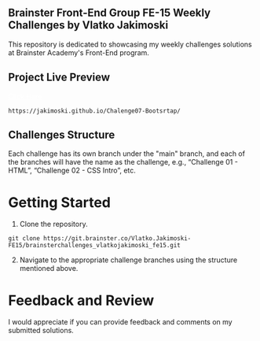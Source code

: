 ## Brainster Front-End Group FE-15 Weekly Challenges by Vlatko Jakimoski

This repository is dedicated to showcasing my weekly challenges solutions at Brainster Academy's Front-End program.

## Project Live Preview

<a href="https://jakimoski.github.io/Chalenge07-Bootsrtap/" style="color:white"  target="_blank">Click Here</a>

```
https://jakimoski.github.io/Chalenge07-Bootsrtap/

```

## Challenges Structure

Each challenge has its own branch under the "main" branch, and each of the branches will have the name as the challenge, e.g., “Challenge 01 -
HTML”, “Challenge 02 - CSS Intro”, etc.

# Getting Started

1. Clone the repository.

```
git clone https://git.brainster.co/Vlatko.Jakimoski-FE15/brainsterchallenges_vlatkojakimoski_fe15.git

```

2. Navigate to the appropriate challenge branches using the structure mentioned above.

# Feedback and Review

I would appreciate if you can provide feedback and comments on my submitted solutions.
